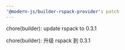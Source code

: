 ```yaml
---
'@modern-js/builder-rspack-provider': patch
---
```


chore(builder): update rspack to 0.3.1

chore(builder): 升级 rspack 到 0.3.1
